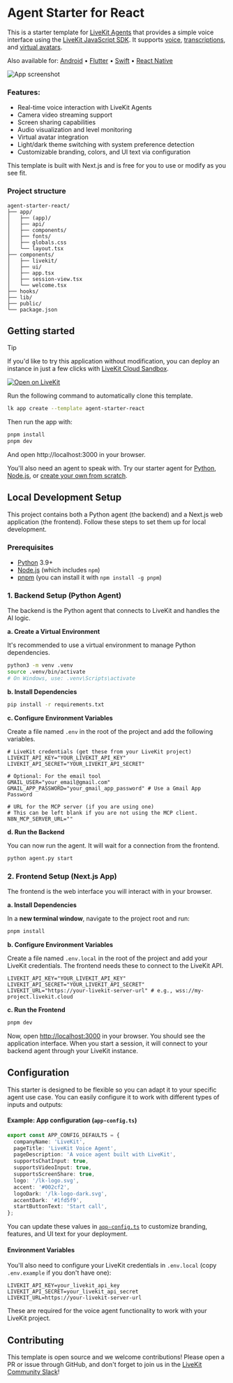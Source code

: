 # Agent Starter for React

This is a starter template for [LiveKit Agents](https://docs.livekit.io/agents) that provides a simple voice interface using the [LiveKit JavaScript SDK](https://github.com/livekit/client-sdk-js). It supports [voice](https://docs.livekit.io/agents/start/voice-ai), [transcriptions](https://docs.livekit.io/agents/build/text/), and [virtual avatars](https://docs.livekit.io/agents/integrations/avatar).

Also available for:
[Android](https://github.com/livekit-examples/agent-starter-android) • [Flutter](https://github.com/livekit-examples/agent-starter-flutter) • [Swift](https://github.com/livekit-examples/agent-starter-swift) • [React Native](https://github.com/livekit-examples/agent-starter-react-native)

<picture>
  <source srcset="./.github/assets/readme-hero-dark.webp" media="(prefers-color-scheme: dark)">
  <source srcset="./.github/assets/readme-hero-light.webp" media="(prefers-color-scheme: light)">
  <img src="./.github/assets/readme-hero-light.webp" alt="App screenshot">
</picture>

### Features:

- Real-time voice interaction with LiveKit Agents
- Camera video streaming support
- Screen sharing capabilities
- Audio visualization and level monitoring
- Virtual avatar integration
- Light/dark theme switching with system preference detection
- Customizable branding, colors, and UI text via configuration

This template is built with Next.js and is free for you to use or modify as you see fit.

### Project structure

```
agent-starter-react/
├── app/
│   ├── (app)/
│   ├── api/
│   ├── components/
│   ├── fonts/
│   ├── globals.css
│   └── layout.tsx
├── components/
│   ├── livekit/
│   ├── ui/
│   ├── app.tsx
│   ├── session-view.tsx
│   └── welcome.tsx
├── hooks/
├── lib/
├── public/
└── package.json
```

## Getting started

> [!TIP]
> If you'd like to try this application without modification, you can deploy an instance in just a few clicks with [LiveKit Cloud Sandbox](https://cloud.livekit.io/projects/p_/sandbox/templates/agent-starter-react).

[![Open on LiveKit](https://img.shields.io/badge/Open%20on%20LiveKit%20Cloud-002CF2?style=for-the-badge&logo=external-link)](https://cloud.livekit.io/projects/p_/sandbox/templates/agent-starter-react)

Run the following command to automatically clone this template.

```bash
lk app create --template agent-starter-react
```

Then run the app with:

```bash
pnpm install
pnpm dev
```

And open http://localhost:3000 in your browser.

You'll also need an agent to speak with. Try our starter agent for [Python](https://github.com/livekit-examples/agent-starter-python), [Node.js](https://github.com/livekit-examples/agent-starter-node), or [create your own from scratch](https://docs.livekit.io/agents/start/voice-ai/).

## Local Development Setup

This project contains both a Python agent (the backend) and a Next.js web application (the frontend). Follow these steps to set them up for local development.

### Prerequisites

- [Python](https://www.python.org/) 3.9+
- [Node.js](https://nodejs.org/en) (which includes `npm`)
- [pnpm](https://pnpm.io/installation) (you can install it with `npm install -g pnpm`)

### 1. Backend Setup (Python Agent)

The backend is the Python agent that connects to LiveKit and handles the AI logic.

**a. Create a Virtual Environment**

It's recommended to use a virtual environment to manage Python dependencies.

```bash
python3 -m venv .venv
source .venv/bin/activate
# On Windows, use: .venv\Scripts\activate
```

**b. Install Dependencies**

```bash
pip install -r requirements.txt
```

**c. Configure Environment Variables**

Create a file named `.env` in the root of the project and add the following variables.

```env
# LiveKit credentials (get these from your LiveKit project)
LIVEKIT_API_KEY="YOUR_LIVEKIT_API_KEY"
LIVEKIT_API_SECRET="YOUR_LIVEKIT_API_SECRET"

# Optional: For the email tool
GMAIL_USER="your_email@gmail.com"
GMAIL_APP_PASSWORD="your_gmail_app_password" # Use a Gmail App Password

# URL for the MCP server (if you are using one)
# This can be left blank if you are not using the MCP client.
N8N_MCP_SERVER_URL=""
```

**d. Run the Backend**

You can now run the agent. It will wait for a connection from the frontend.

```bash
python agent.py start
```

### 2. Frontend Setup (Next.js App)

The frontend is the web interface you will interact with in your browser.

**a. Install Dependencies**

In a **new terminal window**, navigate to the project root and run:

```bash
pnpm install
```

**b. Configure Environment Variables**

Create a file named `.env.local` in the root of the project and add your LiveKit credentials. The frontend needs these to connect to the LiveKit API.

```env
LIVEKIT_API_KEY="YOUR_LIVEKIT_API_KEY"
LIVEKIT_API_SECRET="YOUR_LIVEKIT_API_SECRET"
LIVEKIT_URL="https://your-livekit-server-url" # e.g., wss://my-project.livekit.cloud
```

**c. Run the Frontend**

```bash
pnpm dev
```

Now, open [http://localhost:3000](http://localhost:3000) in your browser. You should see the application interface. When you start a session, it will connect to your backend agent through your LiveKit instance.

## Configuration

This starter is designed to be flexible so you can adapt it to your specific agent use case. You can easily configure it to work with different types of inputs and outputs:

#### Example: App configuration (`app-config.ts`)

```ts
export const APP_CONFIG_DEFAULTS = {
  companyName: 'LiveKit',
  pageTitle: 'LiveKit Voice Agent',
  pageDescription: 'A voice agent built with LiveKit',
  supportsChatInput: true,
  supportsVideoInput: true,
  supportsScreenShare: true,
  logo: '/lk-logo.svg',
  accent: '#002cf2',
  logoDark: '/lk-logo-dark.svg',
  accentDark: '#1fd5f9',
  startButtonText: 'Start call',
};
```

You can update these values in [`app-config.ts`](./app-config.ts) to customize branding, features, and UI text for your deployment.

#### Environment Variables

You'll also need to configure your LiveKit credentials in `.env.local` (copy `.env.example` if you don't have one):

```env
LIVEKIT_API_KEY=your_livekit_api_key
LIVEKIT_API_SECRET=your_livekit_api_secret
LIVEKIT_URL=https://your-livekit-server-url
```

These are required for the voice agent functionality to work with your LiveKit project.

## Contributing

This template is open source and we welcome contributions! Please open a PR or issue through GitHub, and don't forget to join us in the [LiveKit Community Slack](https://livekit.io/join-slack)!
